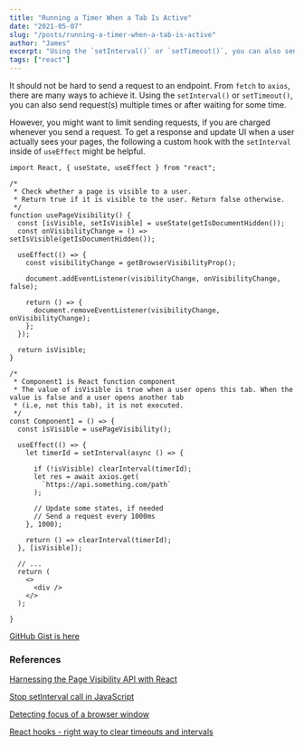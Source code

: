 ```yaml
---
title: "Running a Timer When a Tab Is Active"
date: "2021-05-07"
slug: "/posts/running-a-timer-when-a-tab-is-active"
author: "James"
excerpt: "Using the `setInterval()` or `setTimeout()`, you can also send request(s) multiple times or after waiting for some time."
tags: ["react"]
---
```


It should not be hard to send a request to an endpoint. From `fetch` to `axios`, there are many ways to achieve it. Using the `setInterval()` or `setTimeout()`, you can also send request(s) multiple times or after waiting for some time.

However, you might want to limit sending requests, if you are charged whenever you send a request. To get a response and update UI when a user actually sees your pages, the following a custom hook with the `setInterval` inside of `useEffect` might be helpful.

```
import React, { useState, useEffect } from "react";

/*
 * Check whether a page is visible to a user. 
 * Return true if it is visible to the user. Return false otherwise.
 */
function usePageVisibility() {
  const [isVisible, setIsVisible] = useState(getIsDocumentHidden());
  const onVisibilityChange = () => setIsVisible(getIsDocumentHidden());

  useEffect(() => {
    const visibilityChange = getBrowserVisibilityProp();

    document.addEventListener(visibilityChange, onVisibilityChange, false);

    return () => {
      document.removeEventListener(visibilityChange, onVisibilityChange);
    };
  });

  return isVisible;
}

/*
 * Component1 is React function component
 * The value of isVisible is true when a user opens this tab. When the value is false and a user opens another tab
 * (i.e, not this tab), it is not executed.
 */
const Component1 = () => {
  const isVisible = usePageVisibility();
  
  useEffect(() => {
    let timerId = setInterval(async () => {

      if (!isVisible) clearInterval(timerId);
      let res = await axios.get(
        `https://api.something.com/path`
      );
      
      // Update some states, if needed
      // Send a request every 1000ms
    }, 1000);

    return () => clearInterval(timerId);    
  }, [isVisible]);
  
  // ...
  return (
    <>
      <div /> 
    </>
  );
  
}

```
[GitHub Gist is here](https://gist.github.com/jyoo/3ede2aae60490354a91aab60eba49c93)

### References
[Harnessing the Page Visibility API with React](https://blog.sethcorker.com/harnessing-the-page-visibility-api-with-react)

[Stop setInterval call in JavaScript](https://stackoverflow.com/questions/109086/stop-setinterval-call-in-javascript)

[Detecting focus of a browser window](https://www.codingwithjesse.com/blog/detect-browser-window-focus/)

[React hooks - right way to clear timeouts and intervals](https://stackoverflow.com/questions/53090432/react-hooks-right-way-to-clear-timeouts-and-intervals)